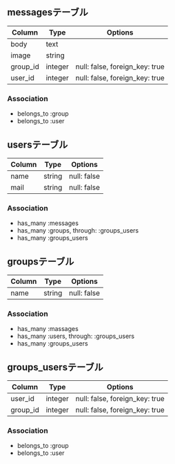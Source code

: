 <!-- # README

This README would normally document whatever steps are necessary to get the
application up and running.

Things you may want to cover:

* Ruby version

* System dependencies

* Configuration

* Database creation

* Database initialization

* How to run the test suite

* Services (job queues, cache servers, search engines, etc.)

* Deployment instructions

* ... -->


## messagesテーブル

| Column   | Type    | Options                        |
| -------- | ------- | ------------------------------ |
| body     | text    |                                |
| image    | string  |                                |
| group_id | integer | null: false, foreign_key: true |
| user_id  | integer | null: false, foreign_key: true |

### Association
- belongs_to :group
- belongs_to :user
  
## usersテーブル

| Column | Type   | Options     |
| ------ | ------ | ----------- |
| name   | string | null: false |
| mail   | string | null: false |

### Association
- has_many :messages
- has_many :groups, through: :groups_users
- has_many :groups_users
  

## groupsテーブル

| Column | Type   | Options     |
| ------ | ------ | ----------- |
| name   | string | null: false |

### Association
- has_many :massages
- has_many :users, through: :groups_users
- has_many :groups_users


## groups_usersテーブル

| Column   | Type    | Options                        |
| -------- | ------- | ------------------------------ |
| user_id  | integer | null: false, foreign_key: true |
| group_id | integer | null: false, foreign_key: true |

### Association
- belongs_to :group
- belongs_to :user
  